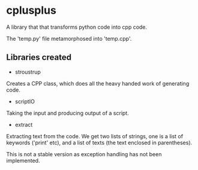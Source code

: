 # cplusplus

A library that that transforms python code into cpp code.

The 'temp.py' file metamorphosed into 'temp.cpp'.

## Libraries created

* stroustrup

Creates a CPP class, which does all the heavy handed work of generating code.

* scriptIO

Taking the input and producing output of a script.

* extract

Extracting text from the code. We get two lists of strings, one is a list of keywords ('print' etc), 
and a list of texts (the text enclosed in parentheses).

This is not a stable version as exception handling has not been implemented.
